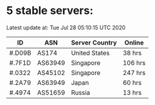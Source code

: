 # 5 stable servers:

Latest update at: Tue Jul 28 05:10:15 UTC 2020

| ID | ASN | Server Country | Online |
| -- | --- | -------------- | ------ |
| #.D09B | AS174 | United States | 38 hrs |
| #.7F1D | AS63949 | Singapore | 106 hrs |
| #.0322 | AS45102 | Singapore | 247 hrs |
| #.2A79 | AS63949 | Japan | 60 hrs |
| #.4974 | AS51659 | Russia | 13 hrs |

